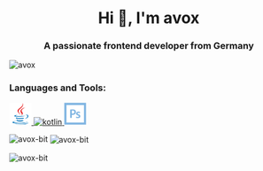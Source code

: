 <h1 align="center">Hi 👋, I'm avox</h1>
<h3 align="center">A passionate frontend developer from Germany</h3>

<p align="left"> <img src="https://komarev.com/ghpvc/?username=avox&label=Profile%20views&color=0e75b6&style=plastic" alt="avox" /> </p>
</p>

<h3 align="left">Languages and Tools:</h3>
<p align="left"> <a href="https://www.java.com" target="_blank" rel="noreferrer"> <img src="https://raw.githubusercontent.com/devicons/devicon/master/icons/java/java-original.svg" alt="java" width="40" height="40"/> </a> <a href="https://kotlinlang.org" target="_blank" rel="noreferrer"> <img src="https://www.vectorlogo.zone/logos/kotlinlang/kotlinlang-icon.svg" alt="kotlin" width="40" height="40"/> </a> <a href="https://www.photoshop.com/en" target="_blank" rel="noreferrer"> <img src="https://raw.githubusercontent.com/devicons/devicon/master/icons/photoshop/photoshop-line.svg" alt="photoshop" width="40" height="40"/> </a> </p>

<p><img align="left" src="https://github-readme-stats.vercel.app/api/top-langs?username=avox&show_icons=true&theme=dark&locale=en&layout=compact" alt="avox-bit" /></p>

<p>&nbsp;<img align="center" src="https://github-readme-stats.vercel.app/api?username=avox&show_icons=true&theme=dark&locale=en" alt="avox-bit" /></p>

<p><img align="center" src="https://github-readme-streak-stats.herokuapp.com/?user=avox&theme=dark" alt="avox-bit" /></p>

